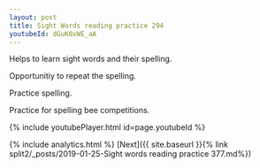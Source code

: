 ```yaml
---
layout: post
title: Sight Words reading practice 294
youtubeId: dGuK0xWE_aA
---
```

 
 
Helps to learn sight words and their spelling.

Opportunitiy to repeat the spelling. 

Practice spelling. 
 
Practice for spelling bee competitions. 
 
{% include youtubePlayer.html id=page.youtubeId %}
 
 
{% include analytics.html %} 
[Next]({{ site.baseurl }}{% link  split2/_posts/2019-01-25-Sight words reading practice 377.md%})
 
